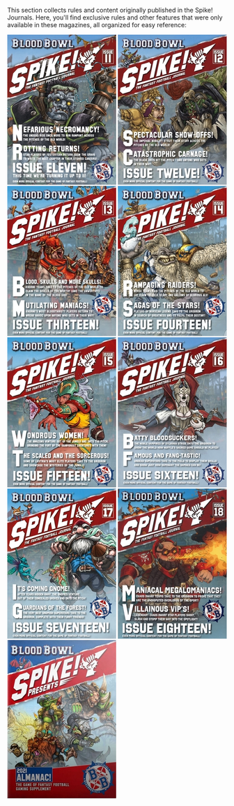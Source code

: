 This section collects rules and content originally published in the Spike! Journals. Here, you'll find exclusive rules and other features that were only available in these magazines, all organized for easy reference:

[![](../media/spike_journal/spike_11.jpg)](issue_11.md) [![](../media/spike_journal/spike_12.jpg)](issue_12.md) [![](../media/spike_journal/spike_13.jpg)](issue_13.md) [![](../media/spike_journal/spike_14.jpg)](issue_14.md) [![](../media/spike_journal/spike_15.jpg)](issue_15.md) [![](../media/spike_journal/spike_16.jpg)](issue_16.md) [![](../media/spike_journal/spike_17.jpg)](issue_17.md) [![](../media/spike_journal/spike_18.jpg)](issue_18.md) [![](../media/spike_journal/almanac_2021.jpg)](almanac_2021.md)
